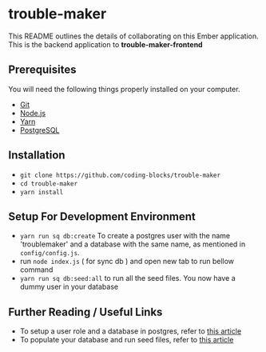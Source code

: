 # trouble-maker

This README outlines the details of collaborating on this Ember application.
This is the backend application to **trouble-maker-frontend**

## Prerequisites

You will need the following things properly installed on your computer.

* [Git](https://git-scm.com/)
* [Node.js](https://nodejs.org/)
* [Yarn](https://yarnpkg.com/)
* [PostgreSQL](https://www.postgresql.org/docs/10/static/index.html)

## Installation

* `git clone https://github.com/coding-blocks/trouble-maker` 
* `cd trouble-maker`
* `yarn install`

## Setup For Development Environment

* `yarn run sq db:create` To create a postgres user with the name 'troublemaker' and a database with the same name, as mentioned in `config/config.js`.     
* run `node index.js` ( for sync db ) and open new tab to run bellow command
* `yarn run sq db:seed:all` to run all the seed files. You now have a dummy user in your database

## Further Reading / Useful Links

* To setup a user role and a database in postgres, refer to [this article](https://medium.com/coding-blocks/creating-user-database-and-adding-access-on-postgresql-8bfcd2f4a91e)
* To populate your database and run seed files, refer to [this article](http://docs.sequelizejs.com/manual/tutorial/migrations.html)
